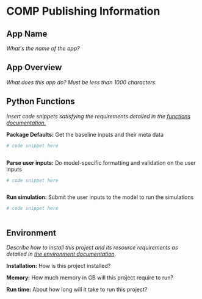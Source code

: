 # COMP Publishing Information

App Name
-----------------
*What's the name of the app?*


App Overview
----------------------------------------
*What does this app do? Must be less than 1000 characters.*



Python Functions
-------------------------
*Insert code snippets satisfying the requirements detailed in the [functions documentation.](ENDPOINTS.md)*


**Package Defaults:** Get the baseline inputs and their meta data

```python
# code snippet here



```




**Parse user inputs:** Do model-specific formatting and validation on the user inputs

```python
# code snippet here



```


**Run simulation:** Submit the user inputs to the model to run the simulations

```python
# code snippet here



```

Environment
---------------
*Describe how to install this project and its resource requirements as detailed in [the environment documentation](ENVIRONMENT.md).*


**Installation:** How is this project installed?


**Memory:** How much memory in GB will this project require to run?


**Run time:** About how long will it take to run this project?


